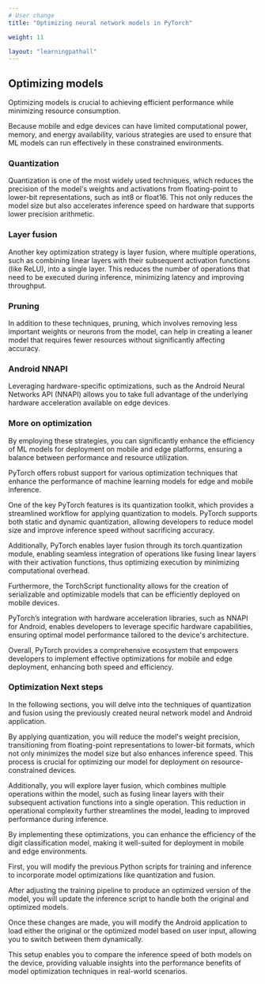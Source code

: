 ```yaml
---
# User change
title: "Optimizing neural network models in PyTorch"

weight: 11

layout: "learningpathall"
---
```


## Optimizing models

Optimizing models is crucial to achieving efficient performance while minimizing resource consumption. 

Because mobile and edge devices can have limited computational power, memory, and energy availability, various strategies are used to ensure that ML models can run effectively in these constrained environments. 

### Quantization

Quantization is one of the most widely used techniques, which reduces the precision of the model's weights and activations from floating-point to lower-bit representations, such as int8 or float16. This not only reduces the model size but also accelerates inference speed on hardware that supports lower precision arithmetic. 

### Layer fusion

Another key optimization strategy is layer fusion, where multiple operations, such as combining linear layers with their subsequent activation functions (like ReLU), into a single layer. This reduces the number of operations that need to be executed during inference, minimizing latency and improving throughput. 

### Pruning

In addition to these techniques, pruning, which involves removing less important weights or neurons from the model, can help in creating a leaner model that requires fewer resources without significantly affecting accuracy. 


### Android NNAPI

Leveraging hardware-specific optimizations, such as the Android Neural Networks API (NNAPI) allows you to take full advantage of the underlying hardware acceleration available on edge devices. 

### More on optimization

By employing these strategies, you can significantly enhance the efficiency of ML models for deployment on mobile and edge platforms, ensuring a balance between performance and resource utilization.

PyTorch offers robust support for various optimization techniques that enhance the performance of machine learning models for edge and mobile inference. 

One of the key PyTorch features is its quantization toolkit, which provides a streamlined workflow for applying quantization to models. PyTorch supports both static and dynamic quantization, allowing developers to reduce model size and improve inference speed without sacrificing accuracy. 

Additionally, PyTorch enables layer fusion through its torch.quantization module, enabling seamless integration of operations like fusing linear layers with their activation functions, thus optimizing execution by minimizing computational overhead. 

Furthermore, the TorchScript functionality allows for the creation of serializable and optimizable models that can be efficiently deployed on mobile devices. 

PyTorch’s integration with hardware acceleration libraries, such as NNAPI for Android, enables developers to leverage specific hardware capabilities, ensuring optimal model performance tailored to the device's architecture. 

Overall, PyTorch provides a comprehensive ecosystem that empowers developers to implement effective optimizations for mobile and edge deployment, enhancing both speed and efficiency.

### Optimization Next steps

In the following sections, you will delve into the techniques of quantization and fusion using the previously created neural network model and Android  application. 

By applying quantization, you will reduce the model's weight precision, transitioning from floating-point representations to lower-bit formats, which not only minimizes the model size but also enhances inference speed. This process is crucial for optimizing our model for deployment on resource-constrained devices. 

Additionally, you will explore layer fusion, which combines multiple operations within the model, such as fusing linear layers with their subsequent activation functions into a single operation. This reduction in operational complexity further streamlines the model, leading to improved performance during inference. 

By implementing these optimizations, you can enhance the efficiency of the digit classification model, making it well-suited for deployment in mobile and edge environments.

First, you will modify the previous Python scripts for training and inference to incorporate model optimizations like quantization and fusion. 

After adjusting the training pipeline to produce an optimized version of the model, you will update the inference script to handle both the original and optimized models. 

Once these changes are made, you will modify the Android application to load either the original or the optimized model based on user input, allowing you to switch between them dynamically. 

This setup enables you to compare the inference speed of both models on the device, providing valuable insights into the performance benefits of model optimization techniques in real-world scenarios.